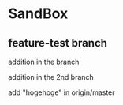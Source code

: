 # SandBox

## feature-test branch

addition in the branch

addition in the 2nd branch

add "hogehoge" in origin/master

